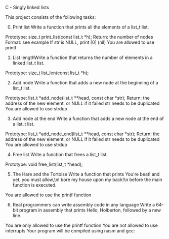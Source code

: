 C - Singly linked lists

This project consists of the following tasks:

0. Print list
Write a function that prints all the elements of a list_t list.

Prototype: size_t print_list(const list_t *h);
Return: the number of nodes
Format: see example
If str is NULL, print [0] (nil)
You are allowed to use printf

1. List lengthWrite a function that returns the number of elements in a linked list_t list.

Prototype: size_t list_len(const list_t *h);

2. Add node
Write a function that adds a new node at the beginning of a list_t list.

Prototype: list_t *add_node(list_t **head, const char *str);
Return: the address of the new element, or NULL if it failed
str needs to be duplicated
You are allowed to use strdup

3. Add node at the end
Write a function that adds a new node at the end of a list_t list.

Prototype: list_t *add_node_end(list_t **head, const char *str);
Return: the address of the new element, or NULL if it failed
str needs to be duplicated
You are allowed to use strdup

4. Free list
Write a function that frees a list_t list.

Prototype: void free_list(list_t *head);

5. The Hare and the Tortoise
Write a function that prints You're beat! and yet, you must allow,\nI bore my house upon my back!\n before the main function is executed.

You are allowed to use the printf function

6. Real programmers can write assembly code in any language
Write a 64-bit program in assembly that prints Hello, Holberton, followed by a new line.

You are only allowed to use the printf function
You are not allowed to use interrupts
Your program will be compiled using nasm and gcc:



